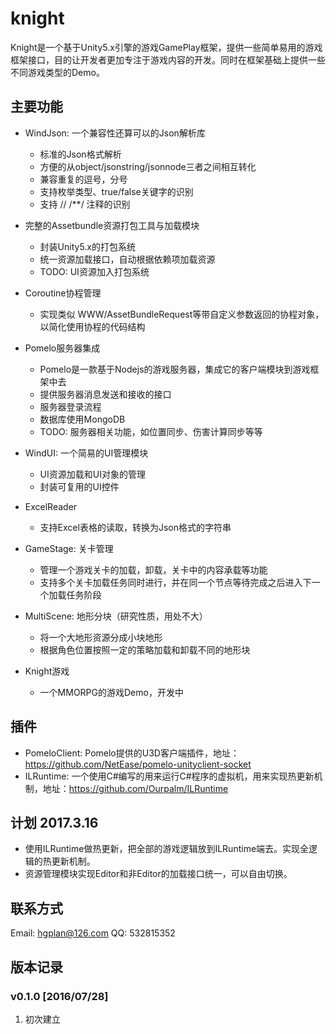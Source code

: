 # knight
Knight是一个基于Unity5.x引擎的游戏GamePlay框架，提供一些简单易用的游戏框架接口，目的让开发者更加专注于游戏内容的开发。同时在框架基础上提供一些不同游戏类型的Demo。

## 主要功能
* WindJson: 一个兼容性还算可以的Json解析库  
    * 标准的Json格式解析
    * 方便的从object/jsonstring/jsonnode三者之间相互转化
    * 兼容重复的逗号，分号
    * 支持枚举类型、true/false关键字的识别
    * 支持 // /**/ 注释的识别

* 完整的Assetbundle资源打包工具与加载模块
    * 封装Unity5.x的打包系统
    * 统一资源加载接口，自动根据依赖项加载资源
    * TODO: UI资源加入打包系统

* Coroutine协程管理
    * 实现类似 WWW/AssetBundleRequest等带自定义参数返回的协程对象，以简化使用协程的代码结构

* Pomelo服务器集成
    * Pomelo是一款基于Nodejs的游戏服务器，集成它的客户端模块到游戏框架中去
    * 提供服务器消息发送和接收的接口
    * 服务器登录流程
    * 数据库使用MongoDB
    * TODO: 服务器相关功能，如位置同步、伤害计算同步等等

* WindUI: 一个简易的UI管理模块
    * UI资源加载和UI对象的管理
    * 封装可复用的UI控件

* ExcelReader
    * 支持Excel表格的读取，转换为Json格式的字符串

* GameStage: 关卡管理
    * 管理一个游戏关卡的加载，卸载，关卡中的内容承载等功能
    * 支持多个关卡加载任务同时进行，并在同一个节点等待完成之后进入下一个加载任务阶段

* MultiScene: 地形分块（研究性质，用处不大）
    * 将一个大地形资源分成小块地形
    * 根据角色位置按照一定的策略加载和卸载不同的地形块

* Knight游戏
    * 一个MMORPG的游戏Demo，开发中

## 插件
* PomeloClient: Pomelo提供的U3D客户端插件，地址：https://github.com/NetEase/pomelo-unityclient-socket
* ILRuntime: 一个使用C#编写的用来运行C#程序的虚拟机，用来实现热更新机制，地址：https://github.com/Ourpalm/ILRuntime

## 计划 2017.3.16
* 使用ILRuntime做热更新，把全部的游戏逻辑放到ILRuntime端去。实现全逻辑的热更新机制。
* 资源管理模块实现Editor和非Editor的加载接口统一，可以自由切换。

## 联系方式
Email: hgplan@126.com
QQ: 532815352

## 版本记录
### v0.1.0 [2016/07/28]
1. 初次建立
